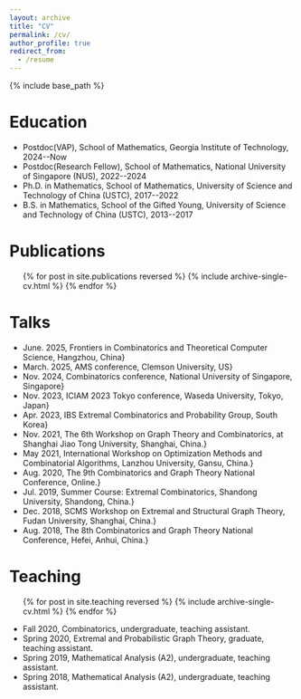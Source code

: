 ```yaml
---
layout: archive
title: "CV"
permalink: /cv/
author_profile: true
redirect_from:
  - /resume
---
```


{% include base_path %}

Education
======
* Postdoc(VAP), School of Mathematics, Georgia Institute of Technology, 2024--Now
* Postdoc(Research Fellow), School of Mathematics, National University of Singapore (NUS), 2022--2024
* Ph.D. in Mathematics, School of Mathematics, University of Science and Technology of China (USTC), 2017--2022
* B.S. in Mathematics, School of the Gifted Young, University of Science and Technology of China (USTC), 2013--2017
  
<!--
Work experience
======
* Spring 2024: Academic Pages Collaborator
  * Github University
  * Duties includes: Updates and improvements to template
  * Supervisor: The Users

* Fall 2015: Research Assistant
  * Github University
  * Duties included: Merging pull requests
  * Supervisor: Professor Hub

* Summer 2015: Research Assistant
  * Github University
  * Duties included: Tagging issues
  * Supervisor: Professor Git

Skills
======
* Skill 1
* Skill 2
  * Sub-skill 2.1
  * Sub-skill 2.2
  * Sub-skill 2.3
* Skill 3
-->

Publications
======
  <ul>{% for post in site.publications reversed %}
    {% include archive-single-cv.html %}
  {% endfor %}</ul>
  
Talks
======
<!--
  <ul>{% for post in site.talks reversed %}
    {% include archive-single-talk-cv.html  %}
  {% endfor %}</ul>-->
  
* June. 2025, Frontiers in Combinatorics and Theoretical Computer Science, Hangzhou, China}
* March. 2025, AMS conference, Clemson University, US}
* Nov. 2024, Combinatorics conference, National University of Singapore, Singapore}
* Nov. 2023, ICIAM 2023 Tokyo conference, Waseda University, Tokyo, Japan}
* Apr. 2023, IBS Extremal Combinatorics and Probability Group, South Korea}
* Nov. 2021, The 6th Workshop on Graph Theory and  Combinatorics, at Shanghai Jiao Tong University, Shanghai, China.}
* May  2021, International Workshop on Optimization Methods and Combinatorial Algorithms, Lanzhou University, Gansu, China.}
* Aug. 2020, The 9th Combinatorics and Graph Theory National Conference, Online.}
* Jul. 2019, Summer Course: Extremal Combinatorics, Shandong University, Shandong, China.}
* Dec. 2018, SCMS Workshop on Extremal and Structural Graph Theory, Fudan University, Shanghai, China.}
* Aug. 2018, The 8th Combinatorics and Graph Theory National Conference, Hefei, Anhui, China.}
  
Teaching
======

  <ul>{% for post in site.teaching reversed %}
    {% include archive-single-cv.html %}
  {% endfor %}</ul>
  
* Fall 2020, Combinatorics, undergraduate,  teaching assistant.
* Spring 2020, Extremal and Probabilistic Graph Theory, graduate, teaching assistant.
* Spring 2019, Mathematical Analysis (A2), undergraduate,  teaching assistant.
* Spring 2018, Mathematical Analysis (A2), undergraduate,  teaching assistant.

 

